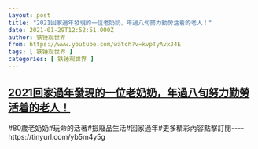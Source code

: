 ```yaml
---
layout: post
title: "2021回家過年發現的一位老奶奶，年過八旬努力勤勞活着的老人！"
date: 2021-01-29T12:52:51.000Z
author: 铁锤观世界
from: https://www.youtube.com/watch?v=kvpTyAvxJ4E
tags: [ 铁锤观世界 ]
categories: [ 铁锤观世界 ]
---
```

<!--1611924771000-->
[2021回家過年發現的一位老奶奶，年過八旬努力勤勞活着的老人！](https://www.youtube.com/watch?v=kvpTyAvxJ4E)
------

<div>
#80歲老奶奶#玩命的活著#撿廢品生活#回家過年#更多精彩內容點擊訂閱----https://tinyurl.com/yb5m4y5g
</div>
